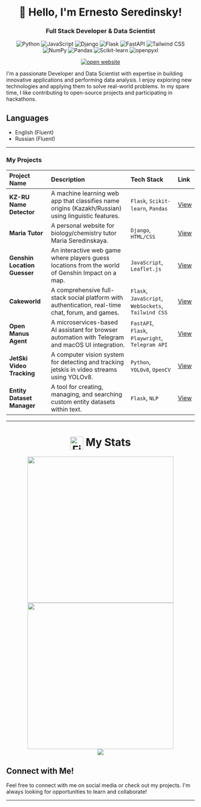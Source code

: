 <div align="center">
<h1>👋 Hello, I'm Ernesto Seredinsky!</h1>
<h3>Full Stack Developer & Data Scientist</h3>

![Python](https://img.shields.io/badge/Python-3776AB?style=flat-square&logo=python&logoColor=white)
![JavaScript](https://img.shields.io/badge/JavaScript-F7DF1E?style=flat-square&logo=javascript&logoColor=black)
![Django](https://img.shields.io/badge/Django-092E20?style=flat-square&logo=django&logoColor=white)
![Flask](https://img.shields.io/badge/Flask-000000?style=flat-square&logo=flask&logoColor=white)
![FastAPI](https://img.shields.io/badge/FastAPI-009688?style=flat-square&logo=fastapi&logoColor=white)
![Tailwind CSS](https://img.shields.io/badge/Tailwind_CSS-38B2AC?style=flat-square&logo=tailwind-css&logoColor=white)
![NumPy](https://img.shields.io/badge/NumPy-013243?style=flat-square&logo=numpy&logoColor=white)
![Pandas](https://img.shields.io/badge/Pandas-150458?style=flat-square&logo=pandas&logoColor=white)
![Scikit-learn](https://img.shields.io/badge/Scikit_learn-F7931E?style=flat-square&logo=scikit-learn&logoColor=white)
![openpyxl](https://img.shields.io/badge/openpyxl-217346?style=flat-square&logo=microsoft-excel&logoColor=white)

  <a href="https://ernestoseredinsky.pythonanywhere.com/">
    <img src="https://img.shields.io/badge/||_‎_‎_‎_‎_OPEN WEBSITE_‎_‎_‎_‎||-0969DA?style=for-the-badge&logoColor=white" alt="open website">
  </a>
</div>

I'm a passionate Developer and Data Scientist with expertise in building innovative applications and performing data analysis. I enjoy exploring new technologies and applying them to solve real-world problems. In my spare time, I like contributing to open-source projects and participating in hackathons.

## Languages
- English (Fluent)
- Russian (Fluent)

---

### My Projects
| Project Name | Description | Tech Stack | Link |
| :--- | :--- | :--- | :--- |
| **KZ-RU Name Detector** | A machine learning web app that classifies name origins (Kazakh/Russian) using linguistic features. | `Flask`, `Scikit-learn`, `Pandas` | [View](https://github.com/ErnestoAizenberg/kz-ru-name-detector) |
| **Maria Tutor** | A personal website for biology/chemistry tutor Maria Seredinskaya. | `Django`, `HTML/CSS` | [View](https://github.com/ErnestoAizenberg/maria-tutor) |
| **Genshin Location Guesser** | An interactive web game where players guess locations from the world of Genshin Impact on a map. | `JavaScript`, `Leaflet.js` | [View](https://github.com/ErnestoAizenberg/Genshin-Location-Guesser) |
| **Cakeworld** | A comprehensive full-stack social platform with authentication, real-time chat, forum, and games. | `Flask`, `JavaScript`, `WebSockets`, `Tailwind CSS` | [View](https://github.com/ErnestoAizenberg/cakeworld) |
| **Open Manus Agent** | A microservices-based AI assistant for browser automation with Telegram and macOS UI integration. | `FastAPI`, `Flask`, `Playwright`, `Telegram API` | [View](https://github.com/ErnestoAizenberg/open-manus-agent) |
| **JetSki Video Tracking** | A computer vision system for detecting and tracking jetskis in video streams using YOLOv8. | `Python`, `YOLOv8`, `OpenCV` | [View](https://github.com/ErnestoAizenberg/jetski-tracker) |
| **Entity Dataset Manager** | A tool for creating, managing, and searching custom entity datasets within text. | `Flask`, `NLP` | [View](https://github.com/ErnestoAizenberg/entsearch) |

---

<h1 align="center" style="border-bottom: 0 !important;">
  <img src="https://raw.githubusercontent.com/Tarikul-Islam-Anik/Animated-Fluent-Emojis/master/Emojis/Travel%20and%20places/Fire.png" alt="Fire" width="35" height="35" style="vertical-align: middle !important;" />
  My Stats
</h1>

<div align="center">
  <img width="390" src="https://github-readme-streak-stats.herokuapp.com?user=ErnestoAizenberg&theme=dark&border_radius=10" />
  <img width="390" src="https://github-readme-stats.vercel.app/api?username=ErnestoAizenberg&show_icons=true&theme=vision-friendly-dark&border_radius=10" />
  <br/>
  <img src="https://github-readme-stats.vercel.app/api/top-langs/?username=ErnestoAizenberg&layout=compact&theme=vision-friendly-dark&border_radius=10&card_width=360" />
</div>

## Connect with Me!
Feel free to connect with me on social media or check out my projects. I'm always looking for opportunities to learn and collaborate! 

---
